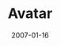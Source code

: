 ---
title: "Avatar"
lead: Film på Filmstaden, Sundsvall den 16 januari 2007
date: 2007-01-16
venue: Filmstaden
region: Sundsvall
collection: events
location:
  latitude: 62.3866667
  longitude: 17.3047557
layout: movie.hbs
img: avatar.jpg
---